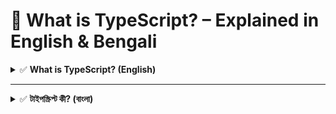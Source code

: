 # 📘 What is TypeScript? – Explained in English & Bengali

<details>
<summary>✅ <strong>What is TypeScript? (English)</strong></summary>

TypeScript is a **strongly typed** programming language developed by **Microsoft**.  
It is a **superset of JavaScript**, which means all JavaScript code is valid TypeScript,  
but TypeScript adds optional **static typing**, **interfaces**, **enums**, and other powerful features  
to help developers write more robust and maintainable code.

### 🔑 Key Features:
- ✅ Static type checking  
- ✅ Better tooling (IntelliSense, autocompletion)  
- ✅ Support for modern JavaScript (ES6+)  
- ✅ Object-oriented programming features (interfaces, classes)  
- ✅ Helps prevent bugs and improve developer productivity

</details>

---

<details>
<summary>✅ <strong>টাইপস্ক্রিপ্ট কী? (বাংলা)</strong></summary>

**TypeScript** হলো **Microsoft** দ্বারা তৈরি একটি **strongly typed** প্রোগ্রামিং ভাষা।  
এটি **JavaScript-এর একটি superset**, অর্থাৎ JavaScript এর সমস্ত কোড TypeScript-এ চলে —  
তবে TypeScript অতিরিক্ত সুবিধা দেয় যেমনঃ **static typing**, **interface**, **enum**,  
এবং আরও অনেক আধুনিক ফিচার।

### 🔑 প্রধান সুবিধাগুলো:
- ✅ Compile-time এ টাইপ চেকিং (ভুল ধরার সুযোগ আগেই)  
- ✅ উন্নত কোডিং টুলস (IntelliSense, Auto-complete)  
- ✅ আধুনিক JavaScript ফিচার সাপোর্ট  
- ✅ Object-oriented programming সুবিধা  
- ✅ কোডের ভুল কমায় এবং মেইনটেন করা সহজ করে

</details>
